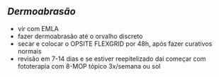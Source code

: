 ## ***Dermoabrasão***

- vir com EMLA  
- fazer dermoabrasão até o orvalho discreto  
- secar e colocar o OPSITE FLEXGRID por 48h, após fazer curativos normais  
- revisão em 7-14 dias e se estiver reepitelizado daí começar com fototerapia com 8-MOP tópico 3x/semana ou sol
